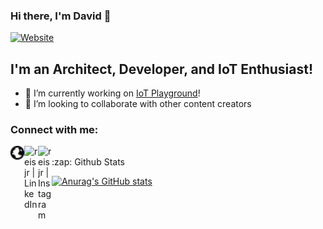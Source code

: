 ### Hi there, I'm David 👋

[![Website](https://img.shields.io/website?label=davidreisjr.com.br&style=for-the-badge&url=https%3A%2F%2Fwww.davidreisjr.com.br)](https://www.davidreisjr.com.br)

## I'm an Architect, Developer, and IoT Enthusiast!

- 🔭 I’m currently working on [IoT Playground][iot-playground]!
- 👯 I’m looking to collaborate with other content creators

### Connect with me:

[<img align="left" alt="www.davidreisjr.com.br" width="22px" src="https://raw.githubusercontent.com/iconic/open-iconic/master/svg/globe.svg" />][website]
[<img align="left" alt="reisjr | LinkedIn" width="22px" src="https://cdn.jsdelivr.net/npm/simple-icons@v3/icons/linkedin.svg" />][linkedin]
[<img align="left" alt="reisjr | Instagram" width="22px" src="https://cdn.jsdelivr.net/npm/simple-icons@v3/icons/instagram.svg" />][instagram]

<br />

<summary>:zap: Github Stats</summary>

[![Anurag's GitHub stats](https://github-readme-stats.vercel.app/api?username=reisjr)](https://github.com/reisjr/github-readme-stats)

[website]: https://www.davidreisjr.com.br
[instagram]: https://instagram.com/reisjr
[linkedin]: https://www.linkedin.com/in/davidreisjr/
[webdevplaylist]: https://www.youtube.com/playlist?list=PLkwxH9e_vrAJ0WbEsFA9W3I1W-g_BTsbt
[jsplaylist]: https://www.youtube.com/playlist?list=PLkwxH9e_vrALRJKu7wfXby3MKeflhTu6B
[cssplaylist]: https://www.youtube.com/playlist?list=PLkwxH9e_vrALSdvZuEh6gqQdmDoDIoqz4
[reactplaylist]: https://www.youtube.com/playlist?list=PLkwxH9e_vrAK4TdffpxKY3QGyHCpxFcQ0
[iot-playground]: https://github.com/reisjr/aws-iot-playground
